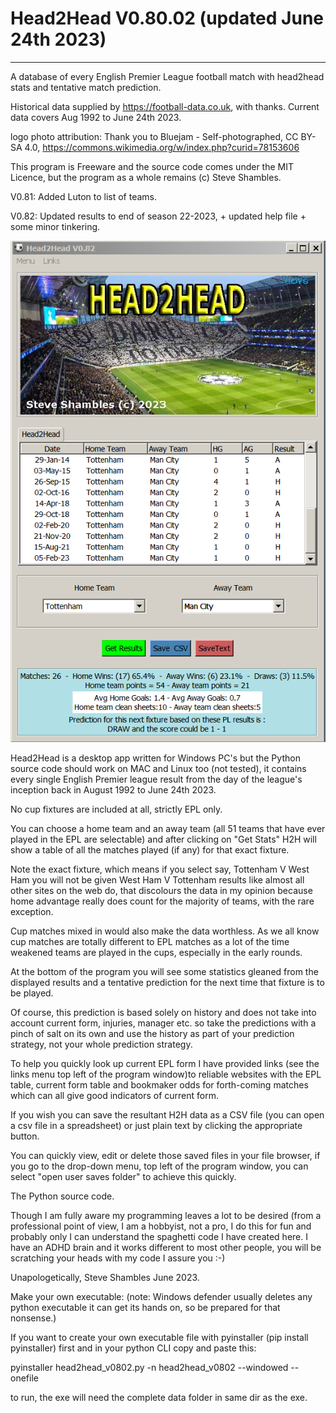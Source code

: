 # Head2Head V0.80.02 (updated June 24th 2023)
-------------------------------------------
A database of every English Premier League football match with head2head stats and tentative match prediction.

Historical data supplied by https://football-data.co.uk, with thanks. Current data covers Aug 1992 to June 24th 2023.

logo photo attribution: Thank you to Bluejam - Self-photographed, CC BY-SA 4.0, https://commons.wikimedia.org/w/index.php?curid=78153606

This program is Freeware and the source code comes under the MIT Licence, but the program as a whole remains (c) Steve Shambles.


V0.81: Added Luton to list of teams.

V0.82: Updated results to end of season 22-2023, + updated help file + some minor tinkering.

![Alt Text](https://github.com/Steve-Shambles/head2head/blob/main/data/h2h_v0802_screenshot.png)


Head2Head is a desktop app written for Windows PC's but the Python source code should work on MAC and Linux too (not tested),
it contains every single English Premier league result from the day of the league's inception back in August 1992 to June 24th 2023.

No cup fixtures are included at all, strictly EPL only.

You can choose a home team and an away team (all 51 teams that have ever played in the EPL are selectable) and after clicking on
"Get Stats" H2H will show a table of all the matches played (if any) for that exact fixture. 

Note the exact fixture, which means if you select say, Tottenham V West Ham you will not be given West Ham V Tottenham results like
almost all other sites on the web do, that discolours the data in my opinion because home advantage really does count for the majority of teams,
with the rare exception.

Cup matches mixed in would also make the data worthless. As we all know cup matches are totally different to EPL matches as a lot of the time
weakened teams are played in the cups, especially in the early rounds. 

At the bottom of the program you will see some statistics gleaned from the displayed results and a tentative prediction for the next time 
that fixture is to be played.

Of course, this prediction is based solely on history and does not take into account current form, injuries, manager etc. so take the predictions
with a pinch of salt on its own and use the history as part of your prediction strategy, not your whole prediction strategy.

To help you quickly look up current EPL form I have provided links (see the links menu top left of the program window)to reliable websites
with the EPL table, current form table and bookmaker odds for forth-coming matches
which can all give good indicators of current form.

If you wish you can save the resultant H2H data as a CSV file (you can open a csv file in a spreadsheet) or just plain text by
clicking the appropriate button.

You can quickly view, edit or delete those saved files in your file browser, if you go to the drop-down menu, top left of the program window,
you can select "open user saves folder" to achieve this quickly.



The Python source code.

Though I am fully aware my programming leaves a lot to be desired (from a professional point of view,
I am a hobbyist, not a pro, I do this for fun and probably only I can understand the spaghetti code I have created here. 
I have an ADHD brain and it works different to most other people, you will be scratching your heads with my code I assure you :-)


Unapologetically, Steve Shambles June 2023.




Make your own executable:
(note: Windows defender usually deletes any python executable it can get its hands on, so be prepared for that nonsense.)

If you want to create your own executable file with pyinstaller (pip install pyinstaller) first and in your python CLI copy and paste this:

pyinstaller head2head_v0802.py -n head2head_v0802 --windowed --onefile


to run, the exe will need the complete data folder in same dir as the exe.


